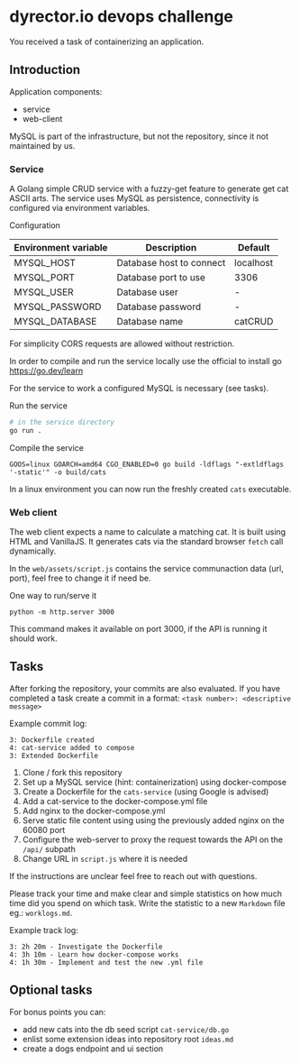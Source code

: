 # dyrector.io devops challenge

You received a task of containerizing an application.

## Introduction

Application components:
 - service
 - web-client

MySQL is part of the infrastructure, but not the repository, since it not maintained by us.


### Service

A Golang simple CRUD service with a fuzzy-get feature to generate get cat ASCII arts. The service uses MySQL as persistence, connectivity is configured via environment variables.

Configuration

| Environment variable | Description              | Default   |
| -------------------- | ------------------------ | --------- |
| MYSQL_HOST           | Database host to connect | localhost |
| MYSQL_PORT           | Database port to use     | 3306      |
| MYSQL_USER           | Database user            | -         |
| MYSQL_PASSWORD       | Database password        | -         |
| MYSQL_DATABASE       | Database name            | catCRUD   |

For simplicity CORS requests are allowed without restriction.

In order to compile and run the service locally use the official to install go
https://go.dev/learn

For the service to work a configured MySQL is necessary (see tasks).

Run the service 
``` sh
# in the service directory
go run .
```


Compile the service
```
GOOS=linux GOARCH=amd64 CGO_ENABLED=0 go build -ldflags "-extldflags '-static'" -o build/cats
```

In a linux environment you can now run the freshly created `cats` executable.


### Web client

The web client expects a name to calculate a matching cat.
It is built using HTML and VanillaJS.
It generates cats via the standard browser `fetch` call dynamically.

In the `web/assets/script.js` contains the service communaction data (url, port),
feel free to change it if need be.

One way to run/serve it
```
python -m http.server 3000
```
This command makes it available on port 3000, if the API is running it should work.
## Tasks

After forking the repository, your commits are also evaluated.
If you have completed a task create a commit in a format: `<task number>: <descriptive message>`

Example commit log:
```
3: Dockerfile created
4: cat-service added to compose
3: Extended Dockerfile 
```

1. Clone / fork this repository
2. Set up a MySQL service (hint: containerization) using docker-compose
3. Create a Dockerfile for the  `cats-service` (using Google is advised)
4. Add a cat-service to the docker-compose.yml file 
5. Add nginx to the docker-compose.yml
6. Serve static file content using using the previously added nginx on the 60080 port
7. Configure the web-server to proxy the request towards the API on the `/api/` subpath
8. Change URL in `script.js` where it is needed


If the instructions are unclear feel free to reach out with questions.

Please track your time and make clear and simple statistics on how much time did you spend on which task. Write the statistic to a new `Markdown` file eg.: `worklogs.md`.

Example track log:
```
3: 2h 20m - Investigate the Dockerfile
4: 3h 10m - Learn how docker-compose works
4: 1h 30m - Implement and test the new .yml file
```

## Optional tasks
For bonus points you can:
- add new cats into the db seed script `cat-service/db.go`
- enlist some extension ideas into repository root `ideas.md`
- create a dogs endpoint and ui section
